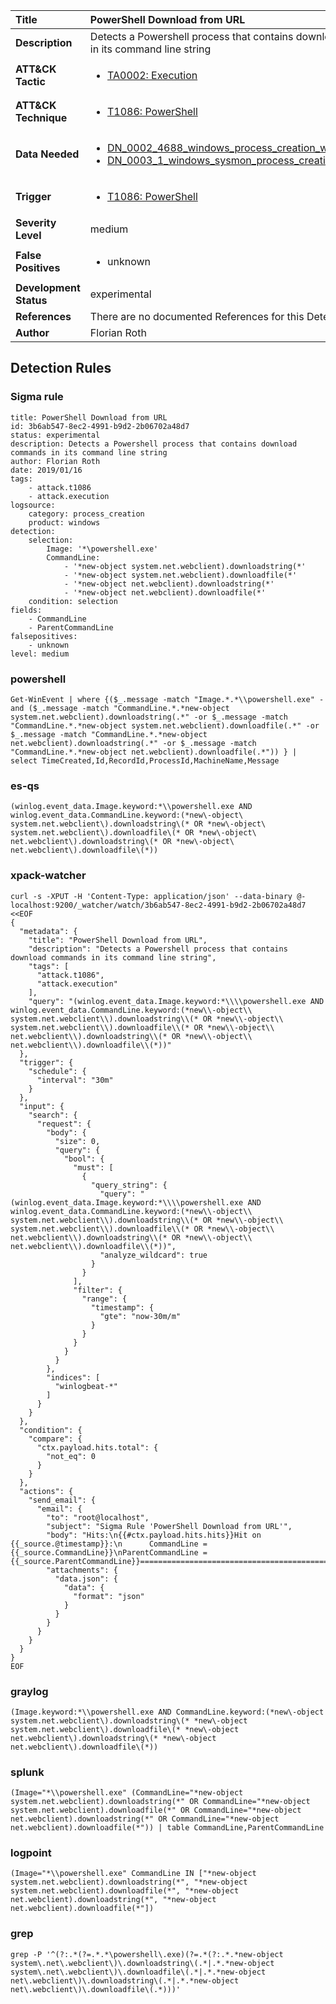 | Title                    | PowerShell Download from URL       |
|:-------------------------|:------------------|
| **Description**          | Detects a Powershell process that contains download commands in its command line string |
| **ATT&amp;CK Tactic**    |  <ul><li>[TA0002: Execution](https://attack.mitre.org/tactics/TA0002)</li></ul>  |
| **ATT&amp;CK Technique** | <ul><li>[T1086: PowerShell](https://attack.mitre.org/techniques/T1086)</li></ul>  |
| **Data Needed**          | <ul><li>[DN_0002_4688_windows_process_creation_with_commandline](../Data_Needed/DN_0002_4688_windows_process_creation_with_commandline.md)</li><li>[DN_0003_1_windows_sysmon_process_creation](../Data_Needed/DN_0003_1_windows_sysmon_process_creation.md)</li></ul>  |
| **Trigger**              | <ul><li>[T1086: PowerShell](../Triggers/T1086.md)</li></ul>  |
| **Severity Level**       | medium |
| **False Positives**      | <ul><li>unknown</li></ul>  |
| **Development Status**   | experimental |
| **References**           |  There are no documented References for this Detection Rule yet  |
| **Author**               | Florian Roth |


## Detection Rules

### Sigma rule

```
title: PowerShell Download from URL
id: 3b6ab547-8ec2-4991-b9d2-2b06702a48d7
status: experimental
description: Detects a Powershell process that contains download commands in its command line string
author: Florian Roth
date: 2019/01/16
tags:
    - attack.t1086
    - attack.execution
logsource:
    category: process_creation
    product: windows
detection:
    selection:
        Image: '*\powershell.exe'
        CommandLine:
            - '*new-object system.net.webclient).downloadstring(*'
            - '*new-object system.net.webclient).downloadfile(*'
            - '*new-object net.webclient).downloadstring(*'
            - '*new-object net.webclient).downloadfile(*'
    condition: selection
fields:
    - CommandLine
    - ParentCommandLine
falsepositives:
    - unknown
level: medium

```





### powershell
    
```
Get-WinEvent | where {($_.message -match "Image.*.*\\powershell.exe" -and ($_.message -match "CommandLine.*.*new-object system.net.webclient).downloadstring(.*" -or $_.message -match "CommandLine.*.*new-object system.net.webclient).downloadfile(.*" -or $_.message -match "CommandLine.*.*new-object net.webclient).downloadstring(.*" -or $_.message -match "CommandLine.*.*new-object net.webclient).downloadfile(.*")) } | select TimeCreated,Id,RecordId,ProcessId,MachineName,Message
```


### es-qs
    
```
(winlog.event_data.Image.keyword:*\\powershell.exe AND winlog.event_data.CommandLine.keyword:(*new\-object\ system.net.webclient\).downloadstring\(* OR *new\-object\ system.net.webclient\).downloadfile\(* OR *new\-object\ net.webclient\).downloadstring\(* OR *new\-object\ net.webclient\).downloadfile\(*))
```


### xpack-watcher
    
```
curl -s -XPUT -H 'Content-Type: application/json' --data-binary @- localhost:9200/_watcher/watch/3b6ab547-8ec2-4991-b9d2-2b06702a48d7 <<EOF
{
  "metadata": {
    "title": "PowerShell Download from URL",
    "description": "Detects a Powershell process that contains download commands in its command line string",
    "tags": [
      "attack.t1086",
      "attack.execution"
    ],
    "query": "(winlog.event_data.Image.keyword:*\\\\powershell.exe AND winlog.event_data.CommandLine.keyword:(*new\\-object\\ system.net.webclient\\).downloadstring\\(* OR *new\\-object\\ system.net.webclient\\).downloadfile\\(* OR *new\\-object\\ net.webclient\\).downloadstring\\(* OR *new\\-object\\ net.webclient\\).downloadfile\\(*))"
  },
  "trigger": {
    "schedule": {
      "interval": "30m"
    }
  },
  "input": {
    "search": {
      "request": {
        "body": {
          "size": 0,
          "query": {
            "bool": {
              "must": [
                {
                  "query_string": {
                    "query": "(winlog.event_data.Image.keyword:*\\\\powershell.exe AND winlog.event_data.CommandLine.keyword:(*new\\-object\\ system.net.webclient\\).downloadstring\\(* OR *new\\-object\\ system.net.webclient\\).downloadfile\\(* OR *new\\-object\\ net.webclient\\).downloadstring\\(* OR *new\\-object\\ net.webclient\\).downloadfile\\(*))",
                    "analyze_wildcard": true
                  }
                }
              ],
              "filter": {
                "range": {
                  "timestamp": {
                    "gte": "now-30m/m"
                  }
                }
              }
            }
          }
        },
        "indices": [
          "winlogbeat-*"
        ]
      }
    }
  },
  "condition": {
    "compare": {
      "ctx.payload.hits.total": {
        "not_eq": 0
      }
    }
  },
  "actions": {
    "send_email": {
      "email": {
        "to": "root@localhost",
        "subject": "Sigma Rule 'PowerShell Download from URL'",
        "body": "Hits:\n{{#ctx.payload.hits.hits}}Hit on {{_source.@timestamp}}:\n      CommandLine = {{_source.CommandLine}}\nParentCommandLine = {{_source.ParentCommandLine}}================================================================================\n{{/ctx.payload.hits.hits}}",
        "attachments": {
          "data.json": {
            "data": {
              "format": "json"
            }
          }
        }
      }
    }
  }
}
EOF

```


### graylog
    
```
(Image.keyword:*\\powershell.exe AND CommandLine.keyword:(*new\-object system.net.webclient\).downloadstring\(* *new\-object system.net.webclient\).downloadfile\(* *new\-object net.webclient\).downloadstring\(* *new\-object net.webclient\).downloadfile\(*))
```


### splunk
    
```
(Image="*\\powershell.exe" (CommandLine="*new-object system.net.webclient).downloadstring(*" OR CommandLine="*new-object system.net.webclient).downloadfile(*" OR CommandLine="*new-object net.webclient).downloadstring(*" OR CommandLine="*new-object net.webclient).downloadfile(*")) | table CommandLine,ParentCommandLine
```


### logpoint
    
```
(Image="*\\powershell.exe" CommandLine IN ["*new-object system.net.webclient).downloadstring(*", "*new-object system.net.webclient).downloadfile(*", "*new-object net.webclient).downloadstring(*", "*new-object net.webclient).downloadfile(*"])
```


### grep
    
```
grep -P '^(?:.*(?=.*.*\powershell\.exe)(?=.*(?:.*.*new-object system\.net\.webclient\)\.downloadstring\(.*|.*.*new-object system\.net\.webclient\)\.downloadfile\(.*|.*.*new-object net\.webclient\)\.downloadstring\(.*|.*.*new-object net\.webclient\)\.downloadfile\(.*)))'
```



